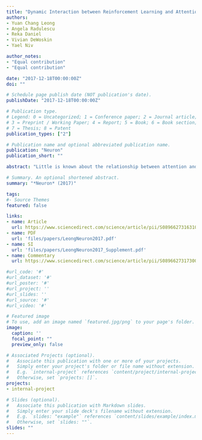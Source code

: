 ```yaml
---
title: "Dynamic Interaction between Reinforcement Learning and Attention in Multidimensional Environments"
authors: 
- Yuan Chang Leong
- Angela Radulescu
- Reka Daniel
- Vivian DeWoskin
- Yael Niv

author_notes:
- "Equal contribution"
- "Equal contribution"

date: "2017-12-18T00:00:00Z"
doi: ""

# Schedule page publish date (NOT publication's date).
publishDate: "2017-12-18T00:00:00Z"

# Publication type.
# Legend: 0 = Uncategorized; 1 = Conference paper; 2 = Journal article;
# 3 = Preprint / Working Paper; 4 = Report; 5 = Book; 6 = Book section;
# 7 = Thesis; 8 = Patent
publication_types: ["2"]

# Publication name and optional abbreviated publication name.
publication: "Neuron"
publication_short: ""

abstract: "Little is known about the relationship between attention and learning during decision making. Using eye tracking and multivariate pattern analysis of fMRI data, we measured participants' dimensional attention as they performed a trial-and-error learning task in which only one of three stimulus dimensions was relevant for reward at any given time. Analysis of participants' choices revealed that attention biased both value computation during choice and value update during learning. Value signals in the ventromedial prefrontal cortex and prediction errors in the striatum were similarly biased by attention. In turn, participants' focus of attention was dynamically modulated by ongoing learning. Attentional switches across dimensions correlated with activity in a frontoparietal attention network, which showed enhanced connectivity with the ventromedial prefrontal cortex between switches. Our results suggest a bidirectional interaction between attention and learning: attention constrains learning to relevant dimensions of the environment, while we learn what to attend to via trial and error."

# Summary. An optional shortened abstract.
summary: "*Neuron* (2017)"

tags:
#- Source Themes
featured: false

links:
- name: Article 
  url: https://www.sciencedirect.com/science/article/pii/S089662731631039X
- name: PDF
  url: 'files/papers/LeongNeuron2017.pdf'
- name: SI
  url: 'files/papers/LeongNeuron2017_Supplement.pdf'
- name: Commentary
  url: https://www.sciencedirect.com/science/article/pii/S0896627317300065

#url_code: '#'
#url_dataset: '#'
#url_poster: '#'
#url_project: ''
#url_slides: ''
#url_source: '#'
#url_video: '#'

# Featured image
# To use, add an image named `featured.jpg/png` to your page's folder. 
image:
  caption: ''
  focal_point: ""
  preview_only: false

# Associated Projects (optional).
#   Associate this publication with one or more of your projects.
#   Simply enter your project's folder or file name without extension.
#   E.g. `internal-project` references `content/project/internal-project/index.md`.
#   Otherwise, set `projects: []`.
projects:
- internal-project

# Slides (optional).
#   Associate this publication with Markdown slides.
#   Simply enter your slide deck's filename without extension.
#   E.g. `slides: "example"` references `content/slides/example/index.md`.
#   Otherwise, set `slides: ""`.
slides: ""
---
```

